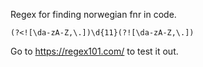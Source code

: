 Regex for finding norwegian fnr in code.

`(?<![\da-zA-Z,\.])\d{11}(?![\da-zA-Z,\.])`

Go to https://regex101.com/ to test it out.
